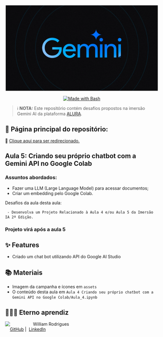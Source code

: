 <p align="center"> <img width="500" src="/assets/gemini.png"></p>
<p align="center">
   <a href="https://www.gnu.org/software/bash/" title="Go to Bash homepage"><img src="https://img.shields.io/badge/Prompt-Project-blue?logo=gnu-bash&amp;logoColor=white" alt="Made with Bash"></a>
</p>

 > ℹ️ **NOTA:** Este repositório contém desafios propostos na imersão Gemini AI da plataforma [ALURA](https://cursos.alura.com.br/imersao).

## 📖 Página principal do repositório:

🚨 [Clique aqui  para ser redirecionado.](https://github.com/William-Rodrigues/Gemini-AI-Alura)
 
## Aula 5: Criando seu próprio chatbot com a Gemini API no Google Colab

### Assuntos abordados:

- Fazer uma LLM (Large Language Model) para acessar documentos;
- Criar um embedding pelo Google Colab.

Desafios da aula desta aula:

     - Desenvolva um Projeto Relacionado à Aula 4 e/ou Aula 5 da Imersão IA 2ª Edição.

### Projeto virá após a aula 5

## ✨ Features

- Criado um chat bot utilizando API do Google AI Studio

## 📚 Materiais

- Imagem da campanha e ícones em `assets`
- O conteúdo desta aula em `Aula 4 Criando seu próprio chatbot com a Gemini API no Google Colab/Aula_4.ipynb`

## 🧙🏾‍♂️ Eterno aprendiz

<p>
    <img 
      align=left 
      margin=10 
      width=80 
      src="https://avatars.githubusercontent.com/u/58056539?s=400&u=4219cf59c8636f4d32617242e6b524a4c0d49e46&v=4"
    />
    <p>&nbsp&nbsp&nbspWilliam Rodrigues<br>
    &nbsp&nbsp&nbsp
    <a href="https://github.com/William-Rodrigues">
    GitHub</a>&nbsp;|&nbsp;
    <a href="https://www.linkedin.com/in/william-rodrigues-a4018069/">LinkedIn</a>
</p>
</p>